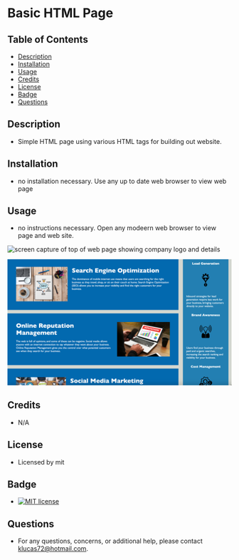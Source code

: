 # Basic HTML Page
    
## Table of Contents
* [Description](#description) 
* [Installation](#installation)
* [Usage](#usage)
* [Credits](#credits)
* [License](#license)
* [Badge](#badge)
* [Questions](#questions)
    
## Description
* Simple HTML page using various HTML tags for building out website.
    
## Installation
* no installation necessary.  Use any up to date web browser to view web page
    
## Usage
* no instructions necessary.  Open any modeern web browser to view page and web site.

![screen capture of top of web page showing company logo and details](./screen_1.png "screen capture of top of web site")

![screen capture of bottom of web page showing company offerings and products](./screen_2.png "screen capture of bottom of web site")
    
## Credits
* N/A
    
## License
* Licensed by mit
    
## Badge
* [![MIT license](https://img.shields.io/badge/License-MIT-blue.svg)](https://lbesson.mit-license.org/)
    
## Questions
* For any questions, concerns, or additional help, please contact klucas72@hotmail.com.